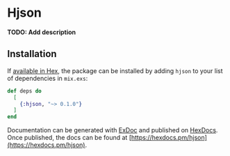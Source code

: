 # Hjson

**TODO: Add description**

## Installation

If [available in Hex](https://hex.pm/docs/publish), the package can be installed
by adding `hjson` to your list of dependencies in `mix.exs`:

```elixir
def deps do
  [
    {:hjson, "~> 0.1.0"}
  ]
end
```

Documentation can be generated with [ExDoc](https://github.com/elixir-lang/ex_doc)
and published on [HexDocs](https://hexdocs.pm). Once published, the docs can
be found at [https://hexdocs.pm/hjson](https://hexdocs.pm/hjson).

